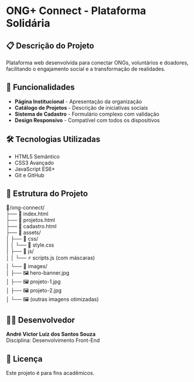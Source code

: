 # ONG+ Connect - Plataforma Solidária

## 📋 Descrição do Projeto
Plataforma web desenvolvida para conectar ONGs, voluntários e doadores, facilitando o engajamento social e a transformação de realidades.

## 🚀 Funcionalidades
- **Página Institucional** - Apresentação da organização
- **Catálogo de Projetos** - Descrição de iniciativas sociais
- **Sistema de Cadastro** - Formulário complexo com validação
- **Design Responsivo** - Compatível com todos os dispositivos

## 🛠 Tecnologias Utilizadas
- HTML5 Semântico
- CSS3 Avançado
- JavaScript ES6+
- Git e GitHub

## 📁 Estrutura do Projeto
📁/ong-connect/ <br>
├── 📄 index.html <br>
├── 📄 projetos.html <br>
├── 📄 cadastro.html <br>
├── 📁 assets/ <br>
│   ├── 📁 css/ <br>
│   │   └── 🎨 style.css <br>
│   ├── 📁 js/ <br>
│   │   └── ⚡ scripts.js (com máscaras) <br>
│   └── 📁 images/ <br>
│       ├── 🖼️ hero-banner.jpg <br>
│       ├── 🖼️ projeto-1.jpg <br>
│       ├── 🖼️ projeto-2.jpg <br>
│       └── 🖼️ (outras imagens otimizadas) <br>

## 👨‍💻 Desenvolvedor
**André Victor Luiz dos Santos Souza**  
Disciplina: Desenvolvimento Front-End

## 📄 Licença
Este projeto é para fins acadêmicos.
